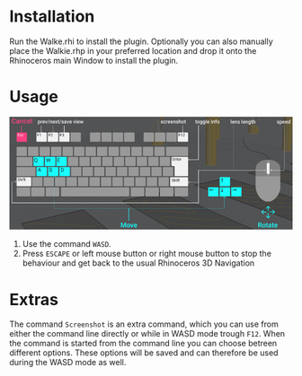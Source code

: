 # Installation

Run the Walke.rhi to install the plugin. Optionally you can also manually place the Walkie.rhp in your preferred location and drop it onto the Rhinoceros main Window to install the plugin.

# Usage

![](image/wasd-screen.png)

1. Use the command `WASD`.
1. Press `ESCAPE` or left mouse button or right mouse button to stop the behaviour and get back to the usual Rhinoceros 3D Navigation

# Extras

The command `Screenshot` is an extra command, which you can use from either the command line directly or while in WASD mode trough `F12`.
When the command is started from the command line you can choose betreen different options. These options will be saved and can therefore be used during the WASD mode as well.

